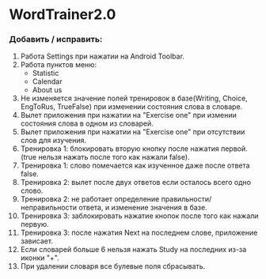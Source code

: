 # WordTrainer2.0
### Добавить / исправить:
1. Работа Settings при нажатии на Android Toolbar.
2. Работа пунктов меню:
	- Statistic
	- Calendar
	- About us
3. Не изменяется значение полей тренировок в базе(Writing, Choice, EngToRus, TrueFalse) при изменении состояния слова в словаре.
4. Вылет приложения при нажатии на "Exercise one" при измении состояния слова в одном из словарей.
5. Вылет приложения при нажатии на "Exercise one" при отсутствии слов для изучения.
5. Тренировка 1: блокировать вторую кнопку после нажатия первой. (true нельзя нажать после того как нажали false).
6. Тренировка 1: слово помечается как изученное даже после ответа false.
7. Тренировка 2: вылет после двух ответов если осталось всего одно слово.
8. Тренировка 2: не работает определение правильности/неправильности ответа, и изменение значения в базе.
8. Тренировка 3: заблокировать нажатие кнопок после того как нажали первую.
9. Тренировка 3: после нажатия Next на последнем слове, приложение зависает.
10. Если словарей больше 6 нельзя нажать Study на последних из-за иконки "+".
11. При удалении словаря все булевые поля сбрасывать.
